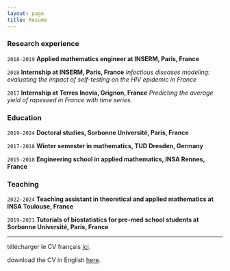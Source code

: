 ```yaml
---
layout: page
title: Resume
---
```


### Research experience

`2018-2019`
__Applied mathematics engineer at INSERM, Paris, France__

`2018`
__Internship at INSERM, Paris, France__
_Infectious diseases modeling: evaluating the impact of self-testing on the HIV epidemic in France_

`2017` 
__Internship at Terres Inovia, Grignon, France__
 _Predicting the average yield of rapeseed in France with time series._

### Education

`2019-2024`
__Doctoral studies, Sorbonne Université, Paris, France__

`2017-2018`
__Winter semester in mathematics, TUD Dresden, Germany__

`2015-2018`
__Engineering school in applied mathematics, INSA Rennes, France__



### Teaching
`2022-2024`
__Teaching assistant in theoretical and applied mathematics at INSA Toulouse, France__

`2019-2021`
__Tutorials of biostatistics for pre-med school students at Sorbonne Université, Paris, France__

---

télécharger le CV français [ici](https://apepiot.github.io/pdfs/CV_github_FR.pdf).

download the CV in English [here](https://apepiot.github.io/pdfs/CV_github_EN.pdf).

<!-- #### Footer

Last updated: May 2023 -->

